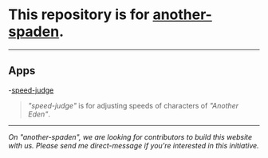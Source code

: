 # This repository is for [another-spaden](https://another-spaden.github.io/).
---
## Apps
-[speed-judge](https://another-spaden.github.io/html/speed-judge.html)
> _"speed-judge"_ is for adjusting speeds of characters of _"Another Eden"_.
---
_On "another-spaden", we are looking for contributors to build this website with us.
Please send me direct-message if you're interested in this initiative._
